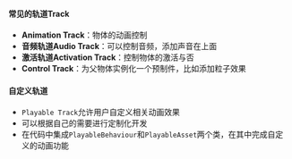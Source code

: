 #### 常见的轨道Track
- **Animation Track**：物体的动画控制
- **音频轨道Audio Track**：可以控制音频，添加声音在上面
- **激活轨道Activation Track**：控制物体的激活与否
- **Control Track**：为父物体实例化一个预制件，比如添加粒子效果

#### 自定义轨道
- `Playable Track`允许用户自定义相关动画效果
- 可以根据自己的需要进行定制化开发
- 在代码中集成`PlayableBehaviour`和`PlayableAsset`两个类，在其中完成自定义的动画功能